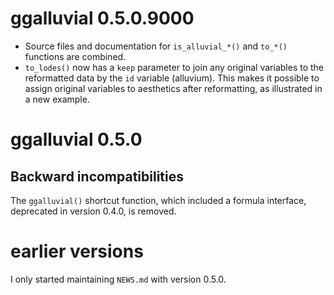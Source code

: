 # ggalluvial 0.5.0.9000

- Source files and documentation for `is_alluvial_*()` and `to_*()` functions are combined.
- `to_lodes()` now has a `keep` parameter to join any original variables to the reformatted data by the `id` variable (alluvium). This makes it possible to assign original variables to aesthetics after reformatting, as illustrated in a new example.

# ggalluvial 0.5.0

## Backward incompatibilities

The `ggalluvial()` shortcut function, which included a formula interface, deprecated in version 0.4.0, is removed.

# earlier versions

I only started maintaining `NEWS.md` with version 0.5.0.
